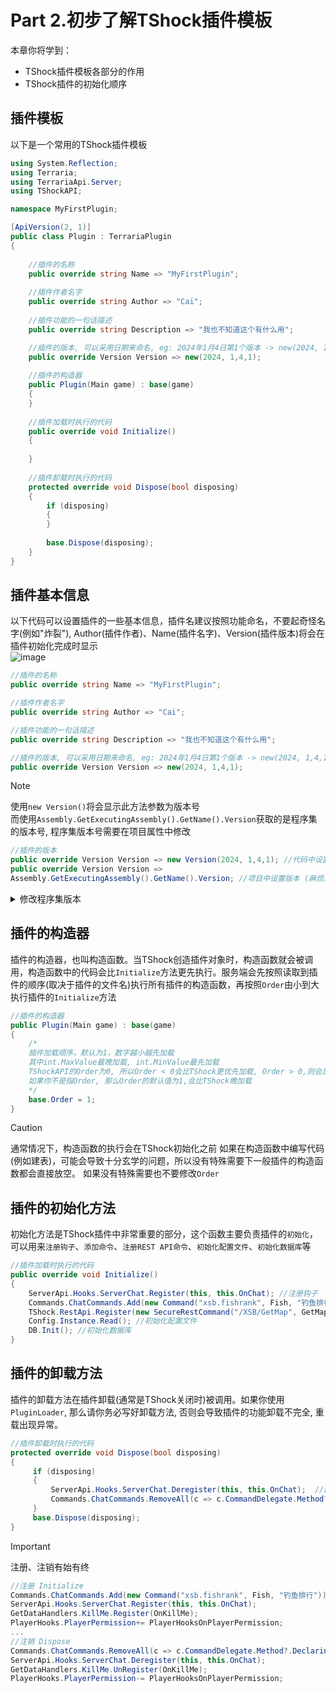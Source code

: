 # Part 2.初步了解TShock插件模板​

本章你将学到：  

* TShock插件模板各部分的作用
* TShock插件的初始化顺序

## 插件模板​
以下是一个常用的TShock插件模板
```csharp
using System.Reflection;
using Terraria;
using TerrariaApi.Server;
using TShockAPI;

namespace MyFirstPlugin;

[ApiVersion(2, 1)]
public class Plugin : TerrariaPlugin 
{
    
    //插件的名称
    public override string Name => "MyFirstPlugin";
    
    //插件作者名字
    public override string Author => "Cai";
    
    //插件功能的一句话描述
    public override string Description => "我也不知道这个有什么用"; 

    //插件的版本, 可以采用日期来命名, eg: 2024年1月4日第1个版本 -> new(2024, 1,4,1)
    public override Version Version => new(2024, 1,4,1);
    
    //插件的构造器
    public Plugin(Main game) : base(game) 
    {
    }
    
    //插件加载时执行的代码
    public override void Initialize()
    {
        
    }
        
    //插件卸载时执行的代码
    protected override void Dispose(bool disposing)
    {
        if (disposing)
        {
        }
        
        base.Dispose(disposing);
    }
}
```


## 插件基本信息​
以下代码可以设置插件的一些基本信息，插件名建议按照功能命名，不要起奇怪名字(例如"炸裂"), Author(插件作者)、Name(插件名字)、Version(插件版本)将会在插件初始化完成时显示  
![image](https://github.com/user-attachments/assets/be546207-ea31-43c9-b26e-4114c8d9ed51)
```csharp
//插件的名称
public override string Name => "MyFirstPlugin";

//插件作者名字
public override string Author => "Cai";

//插件功能的一句话描述
public override string Description => "我也不知道这个有什么用"; 

//插件的版本, 可以采用日期来命名, eg: 2024年1月4日第1个版本 -> new(2024, 1,4,1)
public override Version Version => new(2024, 1,4,1);
```


> [!NOTE]
> 使用`new Version()`将会显示此方法参数为版本号  
> 而使用`Assembly.GetExecutingAssembly().GetName().Version`获取的是程序集的版本号, 程序集版本号需要在项目属性中修改  
> ```csharp
> //插件的版本
> public override Version Version => new Version(2024, 1,4,1); //代码中设置版本 (推荐)
> public override Version Version =>
> Assembly.GetExecutingAssembly().GetName().Version; //项目中设置版本 (麻烦)
> ```


<details>
  <summary>修改程序集版本</summary>
    1. 右键资源管理器中的项目(这里是Myfirstplugin),然后点击属性
        <img src="https://github.com/user-attachments/assets/41c63f6d-92a9-4ec8-a7b5-4f4723b38feb" alt="img"><br>
    2. 修改程序集版本即可
        <img src="https://github.com/user-attachments/assets/e8fa0c71-122e-454e-bfa1-bb9007301105" alt="img"><br>
      
</details>



## 插件的构造器​

插件的构造器，也叫构造函数。当TShock创造插件对象时，构造函数就会被调用，构造函数中的代码会比`Initialize`方法更先执行。服务端会先按照读取到插件的顺序(取决于插件的文件名)执行所有插件的构造函数，再按照`Order`由小到大执行插件的`Initialize`方法 

```csharp
//插件的构造器
public Plugin(Main game) : base(game)
{
    /*
    插件加载顺序，默认为1，数字越小越先加载
    其中int.MaxValue最晚加载, int.MinValue最先加载
    TShockAPI的Order为0, 所以Order < 0会比TShock更优先加载, Order > 0,则会比TShock更晚加载
    如果你不是指Order, 那么Order的默认值为1,会比TShock晚加载
    */
    base.Order = 1;
}
```
> [!CAUTION]
> 通常情况下，构造函数的执行会在TShock初始化之前
> 如果在构造函数中编写代码(例如建表)，可能会导致十分玄学的问题，所以没有特殊需要下一般插件的构造函数都会直接放空。
> 如果没有特殊需要也不要修改`Order`

## 插件的初始化方法

初始化方法是TShock插件中非常重要的部分，这个函数主要负责插件的`初始化`，可以用来`注册钩子`、`添加命令`、`注册REST API命令`、`初始化配置文件`、`初始化数据库`等  

```csharp
//插件加载时执行的代码
public override void Initialize()
{
    ServerApi.Hooks.ServerChat.Register(this, this.OnChat); //注册钩子
    Commands.ChatCommands.Add(new Command("xsb.fishrank", Fish, "钓鱼排行")); //添加命令
    TShock.RestApi.Register(new SecureRestCommand("/XSB/GetMap", GetMap, "rest.xsb.admin")); //注册REST API命令
    Config.Instance.Read(); //初始化配置文件
    DB.Init(); //初始化数据库
}
```

## 插件的卸载方法
插件的卸载方法在插件卸载(通常是TShock关闭时)被调用。如果你使用`PluginLoader`, 那么请你务必写好卸载方法, 否则会导致插件的功能卸载不完全, 重载出现异常。
```csharp
//插件卸载时执行的代码
protected override void Dispose(bool disposing)
{
     if (disposing)
     {
         ServerApi.Hooks.ServerChat.Deregister(this, this.OnChat);  //卸载钩子
         Commands.ChatCommands.RemoveAll(c => c.CommandDelegate.Method?.DeclaringType?.Assembly == Assembly.GetExecutingAssembly()); //移除插件添加的命令 (这个可以卸载所有命令,推荐每个插件都使用)
     }
     base.Dispose(disposing);
}
```
> [!IMPORTANT]  
> 注册、注销有始有终  
> ```csharp
> //注册 Initialize
> Commands.ChatCommands.Add(new Command("xsb.fishrank", Fish, "钓鱼排行"));
> ServerApi.Hooks.ServerChat.Register(this, this.OnChat); 
> GetDataHandlers.KillMe.Register(OnKillMe);
> PlayerHooks.PlayerPermission+= PlayerHooksOnPlayerPermission;
> ...
> //注销 Dispose
> Commands.ChatCommands.RemoveAll(c => c.CommandDelegate.Method?.DeclaringType?.Assembly == Assembly.GetExecutingAssembly());
> ServerApi.Hooks.ServerChat.Deregister(this, this.OnChat); 
> GetDataHandlers.KillMe.UnRegister(OnKillMe);
> PlayerHooks.PlayerPermission-= PlayerHooksOnPlayerPermission;
> ```
